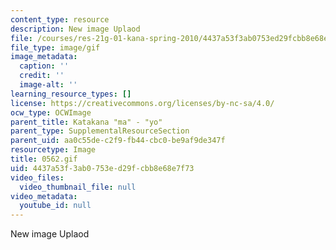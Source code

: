 ```yaml
---
content_type: resource
description: New image Uplaod
file: /courses/res-21g-01-kana-spring-2010/4437a53f3ab0753ed29fcbb8e68e7f73_0562.gif
file_type: image/gif
image_metadata:
  caption: ''
  credit: ''
  image-alt: ''
learning_resource_types: []
license: https://creativecommons.org/licenses/by-nc-sa/4.0/
ocw_type: OCWImage
parent_title: Katakana "ma" - "yo"
parent_type: SupplementalResourceSection
parent_uid: aa0c55de-c2f9-fb44-cbc0-be9af9de347f
resourcetype: Image
title: 0562.gif
uid: 4437a53f-3ab0-753e-d29f-cbb8e68e7f73
video_files:
  video_thumbnail_file: null
video_metadata:
  youtube_id: null
---
```

New image Uplaod